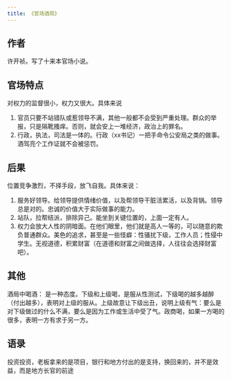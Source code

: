 ```yaml
---
title: 《官场酒局》
---
```


## 作者
许开祯。写了十来本官场小说。 

## 官场特点
对权力的监督很小，权力又很大。具体来说
1. 官员只要不站错队或惹领导不满，其他一般都不会受到严重处理。群众的举报，只是隔靴搔痒。否则，就会安上一堆经济，政治上的罪名。
2. 行政，执法，司法是一体的。行政（xx书记）一把手命令公安局之类的做事。酒驾亮个工作证就不会被惩罚。

## 后果
位置竞争激烈，不择手段，放飞自我。具体来说：
1. 服务好领导。给领导提供情绪价值，以及帮领导干脏活累活，以及背锅。领导总是对的。忠诚的价值大于实际做事的能力。
2. 站队，拉帮结派，排除异己。能坐到关键位置的，上面一定有人。
3. 权力会放大人性的阴暗面。在他们眼里，他们就是高人一等的，可以随意的欺负普通群众。美色的追求，甚至是一些怪癖：性骚扰下级，工作人员；性侵中学生。无视道德，积累财富（在道德和财富之间做选择，人往往会选择财富吧）。

## 其他
酒局中喝酒： 是一种态度。下级和上级喝，是服从性测试，下级喝的越多越醉（付出越多），表明对上级的服从。上级故意让下级出丑，说明上级有气：要么是对下级做过的什么不满，要么是因为工作或生活中受了气。政商喝，如果一方喝的很多，表明一方有求于另一方。

## 语录
投资投资，老板拿来的是项目，银行和地方付出的是支持，换回来的，并不是效益，而是地方长官的前途
